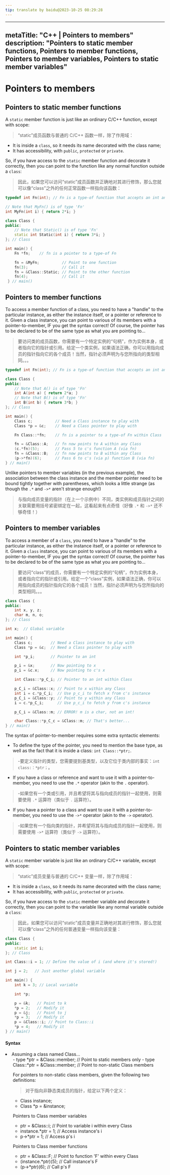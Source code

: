 ```yaml
---
tip: translate by baidu@2023-10-25 08:29:28
---
```

---

metaTitle: "C++ | Pointers to members"
description: "Pointers to static member functions, Pointers to member functions, Pointers to member variables, Pointers to static member variables"
---------------------------------------------------------------------------------------------------------------------------------------------------

# Pointers to members

## Pointers to static member functions

A `static` member function is just like an ordinary C/C++ function, except with scope:

> “static”成员函数与普通的 C/C++ 函数一样，除了作用域：

- It is inside a `class`, so it needs its name decorated with the class name;
- It has accessibility, with `public`, `protected` or `private`.

So, if you have access to the `static` member function and decorate it correctly, then you can point to the function like any normal function outside a `class`:

> 因此，如果您可以访问“static”成员函数并正确地对其进行修饰，那么您就可以像“class”之外的任何正常函数一样指向该函数：

```cpp
typedef int Fn(int); // Fn is a type-of function that accepts an int and returns an int

// Note that MyFn() is of type 'Fn'
int MyFn(int i) { return 2*i; }

class Class {
public:
    // Note that Static() is of type 'Fn'
    static int Static(int i) { return 3*i; }
}; // Class

int main() {
    Fn *fn;    // fn is a pointer to a type-of Fn

    fn = &MyFn;          // Point to one function
    fn(3);               // Call it
    fn = &Class::Static; // Point to the other function
    fn(4);               // Call it
 } // main()

```

## Pointers to member functions

To access a member function of a class, you need to have a "handle" to the particular instance, as either the instance itself, or a pointer or reference to it. Given a class instance, you can point to various of its members with a pointer-to-member, IF you get the syntax correct! Of course, the pointer has to be declared to be of the same type as what you are pointing to...

> 要访问类的成员函数，你需要有一个特定实例的“句柄”，作为实例本身，或者指向它的指针或引用。给定一个类实例，如果语法正确，你可以用指向成员的指针指向它的各个成员！当然，指针必须声明为与您所指向的类型相同。。。

```cpp
typedef int Fn(int); // Fn is a type-of function that accepts an int and returns an int

class Class {
public:
    // Note that A() is of type 'Fn'
    int A(int a) { return 2*a; }
    // Note that B() is of type 'Fn'
    int B(int b) { return 3*b; }
}; // Class

int main() {
    Class c;          // Need a Class instance to play with
    Class *p = &c;    // Need a Class pointer to play with

    Fn Class::*fn;    // fn is a pointer to a type-of Fn within Class

    fn = &Class::A;   // fn now points to A within any Class
    (c.*fn)(5);       // Pass 5 to c's function A (via fn)
    fn = &Class::B;   // fn now points to B within any Class
    (p->*fn)(6);      // Pass 6 to c's (via p) function B (via fn)
} // main()

```

Unlike pointers to member variables (in the previous example), the association between the class instance and the member pointer need to be bound tightly together with parentheses, which looks a little strange (as though the `.*` and `->*` aren't strange enough!)

> 与指向成员变量的指针（在上一个示例中）不同，类实例和成员指针之间的关联需要用括号紧密绑定在一起，这看起来有点奇怪（好像 `.*` 和 `->*` 还不够奇怪！）

## Pointers to member variables

To access a member of a `class`, you need to have a "handle" to the particular instance, as either the instance itself, or a pointer or reference to it. Given a `class` instance, you can point to various of its members with a pointer-to-member, IF you get the syntax correct! Of course, the pointer has to be declared to be of the same type as what you are pointing to...

> 要访问“class”的成员，你需要有一个特定实例的“句柄”，作为实例本身，或者指向它的指针或引用。给定一个“class”实例，如果语法正确，你可以用指向成员的指针指向它的各个成员！当然，指针必须声明为与您所指向的类型相同。。。

```cpp
class Class {
public:
    int x, y, z;
    char m, n, o;
}; // Class

int x;  // Global variable

int main() {
    Class c;        // Need a Class instance to play with
    Class *p = &c;  // Need a Class pointer to play with

    int *p_i;       // Pointer to an int

    p_i = &x;       // Now pointing to x
    p_i = &c.x;     // Now pointing to c's x

    int Class::*p_C_i; // Pointer to an int within Class

    p_C_i = &Class::x; // Point to x within any Class
    int i = c.*p_C_i;  // Use p_c_i to fetch x from c's instance
    p_C_i = &Class::y; // Point to y within any Class
    i = c.*p_C_i;      // Use p_c_i to fetch y from c's instance

    p_C_i = &Class::m; // ERROR! m is a char, not an int!

    char Class::*p_C_c = &Class::m; // That's better...
} // main()

```

The syntax of pointer-to-member requires some extra syntactic elements:

- To define the type of the pointer, you need to mention the base type, as well as the fact that it is inside a class: `int Class::*ptr;`.

> -要定义指针的类型，您需要提到基类型，以及它位于类内部的事实：`int class:：*ptr；`。

- If you have a class or reference and want to use it with a pointer-to-member, you need to use the `.*` operator (akin to the `.` operator).

> -如果您有一个类或引用，并且希望将其与指向成员的指针一起使用，则需要使用 `.*` 运算符（类似于 `.` 运算符）。

- If you have a pointer to a class and want to use it with a pointer-to-member, you need to use the `->*` operator (akin to the `->` operator).

> -如果您有一个指向类的指针，并希望将其与指向成员的指针一起使用，则需要使用 `->*` 运算符（类似于 `->` 运算符）。

## Pointers to static member variables

A `static` member variable is just like an ordinary C/C++ variable, except with scope:

> “static”成员变量与普通的 C/C++ 变量一样，除了作用域：

- It is inside a `class`, so it needs its name decorated with the class name;
- It has accessibility, with `public`, `protected` or `private`.

So, if you have access to the `static` member variable and decorate it correctly, then you can point to the variable like any normal variable outside a `class`:

> 因此，如果您可以访问“static”成员变量并正确地对其进行修饰，那么您就可以像“class”之外的任何普通变量一样指向该变量：

```cpp
class Class {
public:
    static int i;
}; // Class

int Class::i = 1; // Define the value of i (and where it's stored!)

int j = 2;   // Just another global variable

int main() {
    int k = 3; // Local variable

    int *p;

    p = &k;   // Point to k
    *p = 2;   // Modify it
    p = &j;   // Point to j
    *p = 3;   // Modify it
    p = &Class::i; // Point to Class::i
    *p = 4;   // Modify it
} // main()

```

#### Syntax

<li>
Assuming a class named Class...
<ul>
- type *ptr = &Class::member;        // Point to static members only
- type Class::*ptr = &Class::member; // Point to non-static Class members

For pointers to non-static class members, given the following two definitions:

> 对于指向非静态类成员的指针，给定以下两个定义：

- Class instance;
- Class *p = &instance;

Pointers to Class member variables

- ptr = &Class::i;   // Point to variable i within every Class
- instance.*ptr = 1; // Access instance's i
- p->*ptr = 1;       // Access p's i

Pointers to Class member functions

- ptr = &Class::F;    // Point to function 'F' within every Class
- (instance.*ptr)(5); // Call instance's F
- (p->*ptr)(6);       // Call p's F
